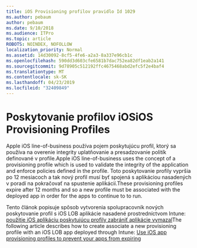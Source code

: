 ```yaml
---
title: iOS Provisioning profilov pravidlo Id 1029
ms.author: pebaum
author: pebaum
ms.date: 9/10/2018
ms.audience: ITPro
ms.topic: article
ROBOTS: NOINDEX, NOFOLLOW
localization_priority: Normal
ms.assetid: 14d30092-8cf5-4fe6-a2a3-8a337e96cb1c
ms.openlocfilehash: 590dd3d603cfe6581b7dac752ea82df1eab2a141
ms.sourcegitcommit: 9d78905c512192ffc4675468abd2efc5f2e4baf4
ms.translationtype: MT
ms.contentlocale: sk-SK
ms.lasthandoff: 04/23/2019
ms.locfileid: "32409849"
---
```

# <a name="ios-provisioning-profiles"></a><span data-ttu-id="9e892-102">Poskytovanie profilov iOS</span><span class="sxs-lookup"><span data-stu-id="9e892-102">iOS Provisioning Profiles</span></span>

<span data-ttu-id="9e892-103">Apple iOS line-of-business používa pojem poskytujúcu profil, ktorý sa používa na overenie integrity uplatňovanie a presadzovanie politík definované v profile.</span><span class="sxs-lookup"><span data-stu-id="9e892-103">Apple iOS line-of-business uses the concept of a provisioning profile which is used to validate the integrity of the application and enforce policies defined in the profile.</span></span> <span data-ttu-id="9e892-104">Toto poskytovanie profily vypršia po 12 mesiacoch a tak nový profil musí byť spojená s aplikáciou nasadených v poradí na pokračovať na spustenie aplikácií.</span><span class="sxs-lookup"><span data-stu-id="9e892-104">These provisioning profiles expire after 12 months and so a new profile must be associated with the deployed app in order for the apps to continue to to run.</span></span>
  
<span data-ttu-id="9e892-105">Tento článok popisuje spôsob vytvorenia spolupracovník nových poskytovanie profil s iOS LOB aplikácie nasadené prostredníctvom Intune: [použitie iOS aplikáciu poskytujúcu profily zabrániť aplikácie vymazal](https://docs.microsoft.com/intune/app-provisioning-profile-ios)</span><span class="sxs-lookup"><span data-stu-id="9e892-105">The following article describes how to create associate a new provisioning profile with an iOS LOB app deployed through Intune: [Use iOS app provisioning profiles to prevent your apps from expiring](https://docs.microsoft.com/intune/app-provisioning-profile-ios)</span></span>
  

